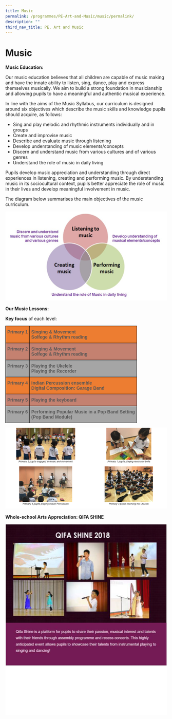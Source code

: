 ```yaml
---
title: Music
permalink: /programmes/PE-Art-and-Music/music/permalink/
description: ""
third_nav_title: PE, Art and Music
---
```

Music
=====

  

**Music Education:**

  

Our music education believes that all children are capable of music making and have the innate ability to listen, sing, dance, play and express themselves musically. We aim to build a strong foundation in musicianship and allowing pupils to have a meaningful and authentic musical experience.

  

In line with the aims of the Music Syllabus, our curriculum is designed around six objectives which describe the music skills and knowledge pupils should acquire, as follows:

  

*   Sing and play melodic and rhythmic instruments individually and in groups
*   Create and improvise music
*   Describe and evaluate music through listening
*   Develop understanding of music elements/concepts
*   Discern and understand music from various cultures and of various genres
*   Understand the role of music in daily living

  

Pupils develop music appreciation and understanding through direct experiences in listening, creating and performing music. By understanding music in its sociocultural context, pupils better appreciate the role of music in their lives and develop meaningful involvement in music.

  

The diagram below summarises the main objectives of the music curriculum.

![](/images/Music%20Curriculum.png)

**Our Music Lessons:**

  

**Key focus** of each level:

<style type="text/css">
.tg  {border-collapse:collapse;border-spacing:0;}
.tg td{border-color:black;border-style:solid;border-width:1px;font-family:Arial, sans-serif;font-size:14px;
  overflow:hidden;padding:10px 5px;word-break:normal;}
.tg th{border-color:black;border-style:solid;border-width:1px;font-family:Arial, sans-serif;font-size:14px;
  font-weight:normal;overflow:hidden;padding:10px 5px;word-break:normal;}
.tg .tg-ah7k{background-color:#A5A5A5;color:#565656;font-weight:bold;text-align:left;vertical-align:top}
.tg .tg-vnqq{background-color:#ED7D31;color:#565656;font-weight:bold;text-align:left;vertical-align:top}
.tg .tg-2heh{background-color:#C48170;color:#565656;font-weight:bold;text-align:left;vertical-align:top}
</style>
<table class="tg">
<thead>
  <tr>
    <th class="tg-vnqq">Primary 1</th>
    <th class="tg-vnqq">Singing &amp; Movement<br>Solfege &amp; Rhythm reading</th>
  </tr>
</thead>
<tbody>
  <tr>
    <td class="tg-2heh">Primary 2<br></td>
    <td class="tg-2heh">Singing &amp; Movement<br>Solfege &amp; Rhythm reading</td>
  </tr>
  <tr>
    <td class="tg-ah7k">Primary 3<br></td>
    <td class="tg-ah7k">Playing the Ukelele<br>Playing the Recorder</td>
  </tr>
  <tr>
    <td class="tg-vnqq">Primary 4<br></td>
    <td class="tg-vnqq">Indian Percussion ensemble<br>Digital Composition: Garage Band</td>
  </tr>
  <tr>
    <td class="tg-2heh">Primary 5<br></td>
    <td class="tg-2heh">Playing the keyboard</td>
  </tr>
  <tr>
    <td class="tg-ah7k">Primary 6<br></td>
    <td class="tg-ah7k">Performing Popular Music in a Pop Band Setting<br>(Pop Band Module)</td>
  </tr>
</tbody>
</table>

![](/images/screenshot.png)

**Whole-school Arts Appreciation: QIFA SHINE**

![](/images/Music%20Shine.jpg)